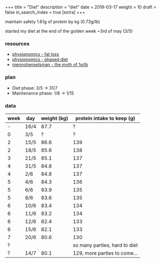 +++
title = "Diet"
description = "diet"
date = 2019-03-17
weight = 10
draft = false
in_search_index = true
[extra]
+++

maintain safety 1.61g of protein by kg (0.73g/lb)

started my diet at the end of the golden week ~3rd of may (3/5)

### resources

- [physiqnomics - fat loss](http://physiqonomics.com/fat-loss/)
- [physiqnomics - phased diet](http://physiqonomics.com/the-phase-diet/)
- [mennohenselsman - the myth of 1g/lb](https://mennohenselmans.com/the-myth-of-1glb-optimal-protein-intake-for-bodybuilders/)

### plan

- Diet phase: 3/5 -> 31/7
- Maintenance phase: 1/8 -> 1/15

### data

| week | day  | weight (kg) | protein intake to keep (g)    |
|------|------|-------------|-------------------------------|
| -    | 16/4 | 87.7        | ?                             |
| 0    | 3/5  | ?           | ?                             |
| 2    | 15/5 | 86.6        | 139                           |
| 2    | 18/5 | 85.6        | 138                           |
| 3    | 21/5 | 85.1        | 137                           |
| 4    | 31/5 | 84.8        | 137                           |
| 4    | 2/6  | 84.8        | 137                           |
| 5    | 4/6  | 84.3        | 136                           |
| 5    | 6/6  | 83.9        | 135                           |
| 5    | 8/6  | 83.6        | 135                           |
| 6    | 10/6 | 83.4        | 134                           |
| 6    | 11/6 | 83.2        | 134                           |
| 6    | 12/6 | 82.4        | 133                           |
| 6    | 15/6 | 82.1        | 133                           |
| 7    | 20/6 | 80.6        | 130                           |
| ?    |      |             | so many parties, hard to diet |
| ?    | 14/7 | 80.1        | 129, more parties to come...  |
